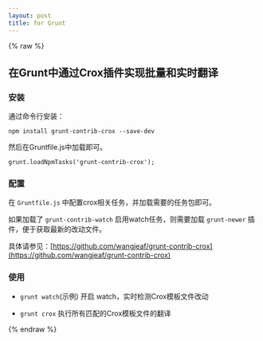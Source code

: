 ```yaml
---
layout: post
title: for Grunt
---
```


{% raw %}

## 在Grunt中通过Crox插件实现批量和实时翻译

### 安装

通过命令行安装：

`npm install grunt-contrib-crox --save-dev`

然后在Gruntfile.js中加载即可。

`grunt.loadNpmTasks('grunt-contrib-crox');`

### 配置

在 `Gruntfile.js` 中配置crox相关任务，并加载需要的任务包即可。

如果加载了 `grunt-contrib-watch` 启用watch任务，则需要加载 `grunt-newer` 插件，便于获取最新的改动文件。

具体请参见：[https://github.com/wangjeaf/grunt-contrib-crox](https://github.com/wangjeaf/grunt-contrib-crox)

### 使用

- `grunt watch`(示例) 开启 watch，实时检测Crox模板文件改动

- `grunt crox` 执行所有匹配的Crox模板文件的翻译

{% endraw %}